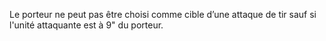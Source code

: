 Le porteur ne peut pas être choisi
comme cible d’une attaque de tir
sauf si l'unité attaquante est à 9"
du porteur.
